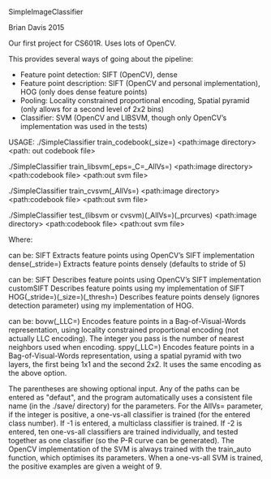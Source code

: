 SimpleImageClassifier

Brian Davis
2015

Our first project for CS601R. Uses lots of OpenCV.

This provides several ways of going about the pipeline:
* Feature point detection: SIFT (OpenCV), dense
* Feature point description: SIFT (OpenCV and personal implementation), HOG (only does dense feature points)
* Pooling: Locality constrained proportional encoding, Spatial pyramid (only allows for a second level of 2x2 bins)
* Classifier: SVM (OpenCV and LIBSVM, though only OpenCV’s implementation was used in the tests)

USAGE:
./SimpleClassifier train_codebook(_size=<int>) <feature point detection option> <feature point description option> <path:image directory> <path: out codebook file>

./SimpleClassifier train_libsvm(_eps=<epsilon float>_C=<int>_AllVs=<int>) <feature point detection option> <feature point description option> <pooling option> <path:image directory> <path:codebook file> <path:out svm file>

./SimpleClassifier train_cvsvm(_AllVs=<int>) <feature point detection option> <feature point description option> <pooling option> <path:image directory> <path:codebook file> <path:out svm file>

./SimpleClassifier test_(libsvm or cvsvm)(_AllVs=<int>)(_prcurves) <feature point detection option> <feature point description option> <pooling option> <path:image directory> <path:codebook file> <path:out svm file>

Where:

<feature point detection option> can be:
SIFT			Extracts feature points using OpenCV’s SIFT implementation
dense(_stride=<int>)	Extracts feature points densely (defaults to stride of 5)

<feature point description option> can be:
SIFT				Describes feature points using OpenCV’s SIFT implementation
customSIFT			Describes feature points using my implementation of SIFT
HOG(_stride=<int>)(_size=<int>)(_thresh=<int>)	Describes feature points densely (ignores detection parameter) using my implementation of HOG.

<pooling option> can be:
bovw(_LLC=<int>)		Encodes feature points in a Bag-of-Visual-Words representation, using 
locality constrained proportional encoding (not actually LLC encoding). The integer you pass is the number of nearest neighbors used when encoding.
sppy(_LLC=<int>)		Encodes feature points in a Bag-of-Visual-Words representation, using a spatial pyramid with two layers, the first being 1x1 and the second 2x2. It uses the same encoding as the above option.

The parentheses are showing optional input. Any of the paths can be entered as "defaut", and the program automatically uses a consistent file name (in the ./save/ directory) for the parameters. For the AllVs=<int> parameter, if the integer is positive, a one-vs-all classifier is trained (for the entered class number). If -1 is entered, a multiclass classifier is trained. If -2 is entered, ten one-vs-all classifiers are trained individually, and tested together as one classifier (so the P-R curve can be generated). The OpenCV implementation of the SVM is always trained with the train_auto function, which optimises its parameters. When a one-vs-all SVM is trained, the positive examples are given a weight of 9.
